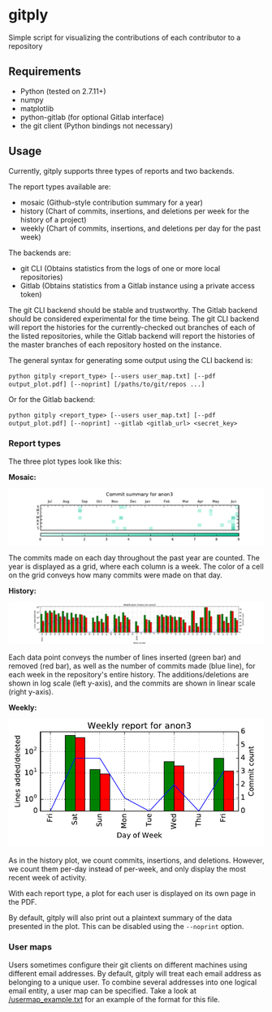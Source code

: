 # gitply
Simple script for visualizing the contributions of each contributor to a repository

## Requirements

- Python (tested on 2.7.11+)
- numpy
- matplotlib
- python-gitlab (for optional Gitlab interface)
- the git client (Python bindings not necessary)

## Usage

Currently, gitply supports three types of reports and two backends.

The report types available are:

- mosaic (Github-style contribution summary for a year)
- history (Chart of commits, insertions, and deletions per week for the history of a project)
- weekly (Chart of commits, insertions, and deletions per day for the past week)

The backends are:

- git CLI (Obtains statistics from the logs of one or more local repositories)
- Gitlab (Obtains statistics from a Gitlab instance using a private access token)

The git CLI backend should be stable and trustworthy. The Gitlab backend should be considered experimental for the time being. The git CLI backend will report the histories for the currently-checked out branches of each of the listed repositories, while the Gitlab backend will report the histories of the master branches of each repository hosted on the instance.

The general syntax for generating some output using the CLI backend is:

    python gitply <report_type> [--users user_map.txt] [--pdf output_plot.pdf] [--noprint] [/paths/to/git/repos ...]

Or for the Gitlab backend:

    python gitply <report_type> [--users user_map.txt] [--pdf output_plot.pdf] [--noprint] --gitlab <gitlab_url> <secret_key>

### Report types

The three plot types look like this:

**Mosaic:**

![Example of mosaic](/example_plots/mosaic.png)

The commits made on each day throughout the past year are counted. The year is displayed as a grid, where each column is a week. The color of a cell on the grid conveys how many commits were made on that day.

**History:**

![Example of history](/example_plots/history.png)

Each data point conveys the number of lines inserted (green bar) and removed (red bar), as well as the number of commits made (blue line), for each week in the repository's entire history. The additions/deletions are shown in log scale (left y-axis), and the commits are shown in linear scale (right y-axis).

**Weekly:**

![Example of weekly](/example_plots/weekly.png)

As in the history plot, we count commits, insertions, and deletions. However, we count them per-day instead of per-week, and only display the most recent week of activity.

With each report type, a plot for each user is displayed on its own page in the PDF.

By default, gitply will also print out a plaintext summary of the data presented in the plot. This can be disabled using the `--noprint` option.

### User maps

Users sometimes configure their git clients on different machines using different email addresses. By default, gitply will treat each email address as belonging to a unique user. To combine several addresses into one logical email entity, a user map can be specified. Take a look at [/usermap_example.txt](usermap_example.txt) for an example of the format for this file.
